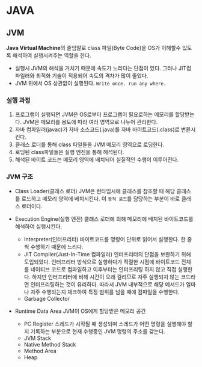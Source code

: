 # JAVA

## JVM
**Java Virtual Machine**의 줄임말로 class 파일(Byte Code)을 OS가 이해할수 있도록 해석하여 실행시켜주는 역할을 한다.
- 실행시 JVM의 해석을 거치기 때문에 속도가 느리다는 단점이 있다. 그러나 JIT컴파일러와 최적화 기술이 적용되어 속도의 격차가 많이 줄었다.
- JVM 위에서 OS 상관없이 실행된다. `Write once. run any where.`

### 실행 과정
1. 프로그램이 실행되면 JVM은 OS로부터 프로그램이 필요로하는 메모리를 할당받는다. JVM은 메모리를 용도에 따라 여러 영역으로 나누어 관리한다.
2.  자바 컴파일러(javac)가 자바 소스코드(.java)를 자바 바이트코드(.class)로 변환시킨다.
3.  클래스 로더를 통해 class 파일들을 JVM 메모리 영역으로 로딩한다.
4.  로딩된 class파일들은 실행 엔진을 통해 해석된다.
5.  해석된 바이트 코드는 메모리 영역에 배치되어 실질적인 수행이 이루어진다.

### JVM 구조
- Class Loader(클래스 로더)
JVM은 런타임시에 클래스를 참조할 때 해당 클래스를 로드하고 메모리 영역에 배치시킨다. 이 `동적 로드`를 담당하는 부분이 바로 클래스 로더이다.

- Execution Engine(실행 엔진)
클래스 로더에 의해 메모리에 배치된 바이트코드를 해석하여 실행시킨다.
  - Interpreter(인터프리터)
바이트코드를 명령어 단위로 읽어서 실행한다. 한 줄 씩 수행하기 때문에 느리다.
  - JIT Compiler(Just-In-Time 컴파일러)
인터프리터의 단점을 보완하기 위해 도입되었다. 인터프리터 방식으로 실행하다가 적절한 시점에 바이트코드 전체를 네이티브 코드로 컴파일하고 이후부터는 인터프리팅 하지 않고 직접 실행한다.
하지만 인터프리터에 비해 시간이 오래 걸리므로 자주 실행되지 않는 코드라면 인터프리팅하는 것이 유리하다. 따라서 JVM 내부적으로 해당 메서드가 얼마나 자주 수행되는지 체크하여 특정 범위를 넘을 때에 컴파일을 수행한다.
  - Garbage Collector

- Runtime Data Area
JVM이 OS에게 할당받은 메모리 공간
  - PC Register
스레드가 시작될 때 생성되며 스레드가 어떤 명령을 실행해야 할지 기록하는 부분으로 현재 수행중인 JVM 명령의 주소를 갖는다.
  - JVM Stack
  - Native Method Stack
  - Method Area
  - Heap

